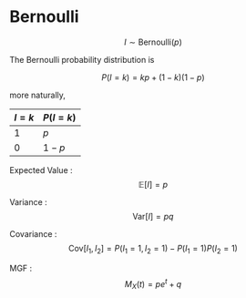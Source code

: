 #  Bernoulli
$$
I \sim \text{Bernoulli}(p)
$$

The Bernoulli probability distribution is

$$
P(I=k) = kp + (1-k)(1-p)
$$

more naturally,

| $I=k$ | $P(I=k)$ |
|---|---|
|  $1$ | $p$ |
|  $0$ | $1-p$  |

Expected Value
:	$$
	\mathbb E[I] = p
	$$

Variance
: $$ \text{Var}[I] = pq $$

Covariance
: $$ \text{Cov}[I_1,I_2] = P(I_1=1, I_2=1) -P(I_1=1)P(I_2=1) $$

MGF
: 	$$
	M_X(t) = pe^t + q
	$$